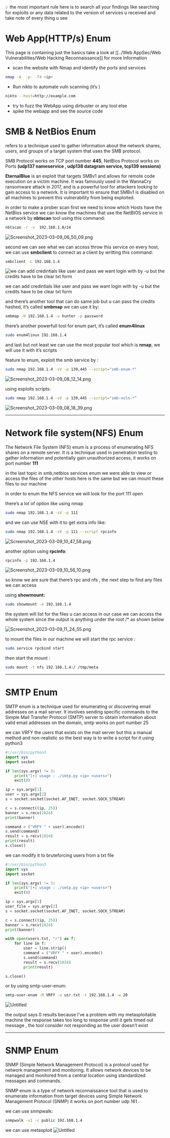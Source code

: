 <aside>
💡 the most important rule here is to search all your findings like searching for exploits or any data related to the version of services u received and take note of every thing u see

</aside>

# Web App(HTTP/s) Enum

This page is containing just the basics take a look at [[../Web AppSec/Web Vulnerabilities/Web Hacking Reconnaissance]] for more Information

- scan the website with Nmap and identify the ports and services

```bash
nmap -A  -p- -T4 <ip> 
```

- Run nikto to automate vuln scanning (it’s )

```bash
nikto --host=http://example.com
```

- try to fuzz the WebApp using dirbuster or any tool else
- spike the webapp and see the source code

# **SMB & NetBios Enum**

refers to a technique used to gather information about the network shares, users, and groups of a target system that uses the SMB protocol.

SMB Protocol works on TCP port number **445**, NetBios Protocol works on Ports
**(udp137 nameservice , udp138 datagram service, tcp139 sessions)**

**EternalBlue** is an exploit that targets SMBv1 and allows for remote code execution on a victim machine. It was famously used in the WannaCry ransomware attack in 2017, and is a powerful tool for attackers looking to gain access to a network. It is important to ensure that SMBv1 is disabled on all machines to prevent this vulnerability from being exploited.

in order to make a prober scan first we need to know which Hosts have the NetBios service 
we can know the machines that use the NetBIOS service in a network by **nbtscan** tool using this command: 

```bash
nbtscan -r -v  192.168.1.0/24
```

![Screenshot_2023-03-09_06_50_09.png](../../Media/NetworkPen%20Images/Screenshot_2023-03-09_06_50_09.png)

second we can see what we can access throw this service on every host, we can use **smbclient** to connect as a client by writting this command: 

```bash
smbclient -L 192.168.1.4
```

![we can add credintials like user and pass we want login with by -u but the credits have to be clear txt form](../../Media/NetworkPen%20Images/Screenshot_2023-03-09_06_47_45.png)

we can add credintials like user and pass we want login with by -u but the credits have to be clear txt form

and there’s another tool that can do same job but u can pass the credits hashed, it’s called **smbmap** we can use it by:

```bash
smbmap -H 192.168.1.4 -u hunter -p password
```

there’s another powerfull tool for enum part, it’s called **enum4linux**

```bash
sudo enum4linux 192.168.1.4 
```

and last but not least we can use the most popular tool which is **nmap**, we will use it with it’s scripts 

feature to enum, exploit the smb service by :

```bash
sudo nmap 192.168.1.4 -sV -p 139,445 --script="smb-enum-*"
```

![Screenshot_2023-03-09_08_12_14.png](../../Media/NetworkPen%20Images/Screenshot_2023-03-09_08_12_14.png)

using exploits scripts:

```bash
sudo nmap 192.168.1.4 -sV -p 139,445 --script="smb-vuln-*”
```

![Screenshot_2023-03-09_08_18_39.png](../../Media/NetworkPen%20Images/Screenshot_2023-03-09_08_18_39.png)

---

# **Network file system(NFS) Enum**

The Network File System (NFS) enum is a process of enumerating NFS shares on a remote server. It is a technique used in penetration testing to gather information and potentially gain unauthorized access, it works on port number **111**

in the last topic in smb,netbios services enum we were able to view or access the files of the other hosts here is the same but we can mount these files to our machine

in order to enum the NFS service we will look for the port 111 open 

there’s a lot of option like using nmap 

```bash
sudo nmap 192.168.1.4 -sV -p 111
```

and we can use NSE with it to get extra info like:

```bash
sudo nmap 192.168.1.4 -sV -p 111 --script rpcinfo
```

![Screenshot_2023-03-09_10_47_58.png](../../Media/NetworkPen%20Images/Screenshot_2023-03-09_10_47_58.png)

another option using **rpcinfo**:

```bash
rpcinfo -p 192.168.1.4
```

![Screenshot_2023-03-09_10_56_10.png](../../Media/NetworkPen%20Images/Screenshot_2023-03-09_10_56_10.png)

so know we are sure that there’s rpc and nfs , the next step to find any files we can access

using **showmount:**

```bash
sudo showmount -e 192.168.1.4
```

the system will list for the files u can access in our case we can access the whole system since the output is anything under the root /* as shown below

![Screenshot_2023-03-09_11_24_55.png](../../Media/NetworkPen%20Images/Screenshot_2023-03-09_11_24_55.png)

to mount the files in our machine we will start the rpc service :

```bash
sudo service rpcbind start
```

then start the mount :

```bash
sudo mount -t nfs 192.168.1.4:/ /tmp/meta
```

---

# **SMTP Enum**

SMTP enum is a technique used for enumerating or discovering email addresses on a mail server. It involves sending specific commands to the Simple Mail Transfer Protocol (SMTP) server to obtain information about valid email addresses on the domain, smtp works on port number 25

we can VRFY the users that exists on the mail server but this a manual method and non-realistic so the best way is to write a script for it using python3

```python
#!/usr/bin/python3
import sys
import socket

if len(sys.argv) != 3:
    print("[+] usage : ./smtp.py <ip> <users>")
    exit(0)

ip = sys.argv[1]
user = sys.argv[2]
s = socket.socket(socket.AF_INET, socket.SOCK_STREAM)

c = s.connect((ip, 25))
banner = s.recv(1024)
print(banner)

command = ("VRFY " + user).encode()
s.send(command)
result = s.recv(1024)
print(result)
s.close()
```

we can modify it to bruteforcing users from a txt file 

```python
#!/usr/bin/python3
import sys
import socket

if len(sys.argv) != 3:
    print("[+] usage : ./smtp.py <ip> <users>")
    exit(0)

ip = sys.argv[1]
user_file = sys.argv[2]
s = socket.socket(socket.AF_INET, socket.SOCK_STREAM)

c = s.connect((ip, 25))
banner = s.recv(1024)
print(banner)

with open(users.txt, "r") as f:
    for line in f:
        user = line.strip()
        command = ("VRFY " + user).encode()
        s.send(command)
        result = s.recv(1024)
        print(result)

s.close()
```

or by using smtp-user-enum:

```bash
smtp-user-enum -M VRFY -u usr.txt -t 192.168.1.4 -w 20
```

![Untitled](../../Media/NetworkPen%20Images/Untitled%2015.png)

the output says 0 results because I’ve a problem with my metasploitable machine the response takes too long to response until it gets timed out message , the tool consider not responding as the user doesn’t exist

---

# **SNMP Enum**

SNMP (Simple Network Management Protocol) is a protocol used for network management and monitoring. It allows network devices to be managed and monitored from a central location using standardized messages and commands.

SNMP enum is a type of network reconnaissance tool that is used to enumerate information from target devices using Simple Network Management Protocol (SNMP) it works on port number      udp 161 .

we can use snmpwalk: 
```bash
snmpwalk -v1 -c public 192.168.1.4
```

we can use metasploit
![Untitled](../../Media/NetworkPen%20Images/Untitled%201%201.png)